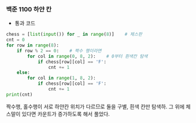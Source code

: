 ### 백준 1100 하얀 칸
- 통과 코드
```python
chess = [list(input()) for _ in range(8)]    # 체스판  
cnt = 0  
for row in range(8):  
    if row % 2 == 0:    # 짝수 행이라면  
        for col in range(0, 8, 2):    # 0부터 흰색칸 탐색  
            if chess[row][col] == 'F':  
                cnt += 1  
    else:  
        for col in range(1, 8, 2):  
            if chess[row][col] == 'F':  
                cnt += 1  
print(cnt)
```
짝수행, 홀수행이 서로 하얀칸 위치가 다르므로 둘을 구별, 흰색 칸만 탐색하. 그 위에 체스말이 있다면 카운트가 증가하도록 해서 풀었다.